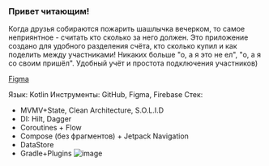 ### Привет читающим!

Когда друзья собираются пожарить шашлычка вечерком, то самое неприянтное - считать кто сколько за него должен. 
Это приложение создано для удобного разделения счёта, кто сколько купил и как поделить между участниками!
Никаких больше "о, а я это не ел", "о, а я со своим пришёл". Удобный учёт и простота подключения участников)

[Figma](https://www.figma.com/design/6Mu54wNC688ClzRXvKahp6/)

Язык: Kotlin
Инструменты: GitHub, Figma, Firebase
Стек:
* MVMV+State, Clean Architecture, S.O.L.I.D
* DI: Hilt, Dagger
* Coroutines + Flow
* Compose (без фрагментов) + Jetpack Navigation
* DataStore
* Gradle+Plugins
![image](https://github.com/user-attachments/assets/0b17cf50-0905-490e-904d-8ac8cf20dbac)
